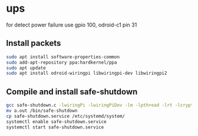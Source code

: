 # ups
for detect power failure use gpio 100, odroid-c1 pin 31  

## Install packets
```Bash
sudo apt install software-properties-common
sudo add-apt-repository ppa:hardkernel/ppa
sudo apt update
sudo apt install odroid-wiringpi libwiringpi-dev libwiringpi2
```

## Compile and install safe-shutdown
```Bash
gcc safe-shutdown.c -lwiringPi -lwiringPiDev -lm -lpthread -lrt -lcrypt
mv a.out /bin/safe-shutdown
cp safe-shutdown.service /etc/systemd/system/
systemctl enable safe-shutdown.service
systemctl start safe-shutdown.service
```
